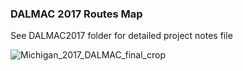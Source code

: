 ### DALMAC 2017 Routes Map

See DALMAC2017 folder for detailed project notes file

![Michigan_2017_DALMAC_final_crop](https://user-images.githubusercontent.com/119870562/206738917-82c0dfc0-b99e-4b57-a1fa-8b1958cb4978.jpg)
